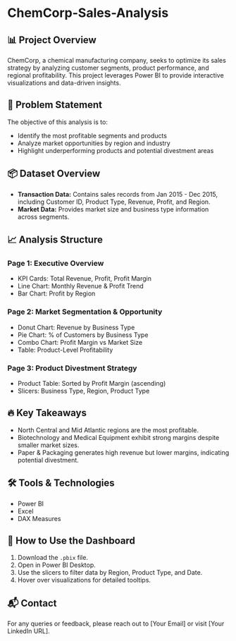 # ChemCorp-Sales-Analysis

## 📊 Project Overview
ChemCorp, a chemical manufacturing company, seeks to optimize its sales strategy by analyzing customer segments, product performance, and regional profitability. This project leverages Power BI to provide interactive visualizations and data-driven insights.

## 📝 Problem Statement
The objective of this analysis is to:
- Identify the most profitable segments and products
- Analyze market opportunities by region and industry
- Highlight underperforming products and potential divestment areas

## 📦 Dataset Overview
- **Transaction Data:** Contains sales records from Jan 2015 - Dec 2015, including Customer ID, Product Type, Revenue, Profit, and Region.
- **Market Data:** Provides market size and business type information across segments.

## 📈 Analysis Structure
### Page 1: Executive Overview
- KPI Cards: Total Revenue, Profit, Profit Margin
- Line Chart: Monthly Revenue & Profit Trend
- Bar Chart: Profit by Region

### Page 2: Market Segmentation & Opportunity
- Donut Chart: Revenue by Business Type
- Pie Chart: % of Customers by Business Type
- Combo Chart: Profit Margin vs Market Size
- Table: Product-Level Profitability

### Page 3: Product Divestment Strategy
- Product Table: Sorted by Profit Margin (ascending)
- Slicers: Business Type, Region, Product Type

## 🔥 Key Takeaways
- North Central and Mid Atlantic regions are the most profitable.
- Biotechnology and Medical Equipment exhibit strong margins despite smaller market sizes.
- Paper & Packaging generates high revenue but lower margins, indicating potential divestment.

## 🛠️ Tools & Technologies
- Power BI
- Excel
- DAX Measures

## 🚀 How to Use the Dashboard
1. Download the `.pbix` file.
2. Open in Power BI Desktop.
3. Use the slicers to filter data by Region, Product Type, and Date.
4. Hover over visualizations for detailed tooltips.

## 📬 Contact
For any queries or feedback, please reach out to [Your Email] or visit [Your LinkedIn URL].
